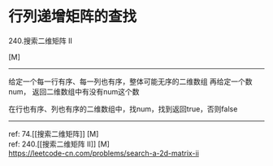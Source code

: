 # 行列递增矩阵的查找
240.搜索二维矩阵 II

[M]

---
给定一个每一行有序、每一列也有序，整体可能无序的二维数组
再给定一个数num，
返回二维数组中有没有num这个数


在行也有序、列也有序的二维数组中，找num，找到返回true，否则false

---
ref: 74.[[搜索二维矩阵]]  [M]  
ref: 240.[[搜索二维矩阵 II]]  [M]   
https://leetcode-cn.com/problems/search-a-2d-matrix-ii

